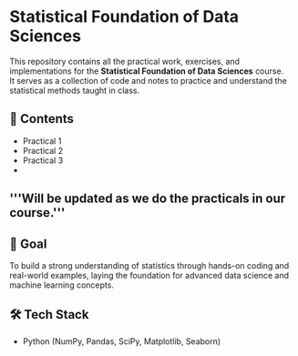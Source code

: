 # Statistical Foundation of Data Sciences  

This repository contains all the practical work, exercises, and implementations for the **Statistical Foundation of Data Sciences** course.  
It serves as a collection of code and notes to practice and understand the statistical methods taught in class.  
## 📌 Contents
- Practical 1
- Practical 2
- Practical 3
- 
'''Will be updated as we do the practicals in our course.'''
---
## 🎯 Goal
To build a strong understanding of statistics through hands-on coding and real-world examples, laying the foundation for advanced data science and machine learning concepts. 
## 🛠️ Tech Stack
- Python (NumPy, Pandas, SciPy, Matplotlib, Seaborn)  
